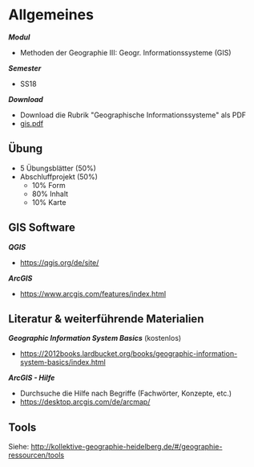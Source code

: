 # Allgemeines

***Modul***
- Methoden der Geographie III: Geogr. Informationssysteme (GIS)

***Semester***
- SS18

***Download***
- Download die Rubrik "Geographische Informationssysteme" als PDF
- [gis.pdf](gis/gis.pdf)


## Übung

- 5 Übungsblätter (50%)
- Abschluffprojekt (50%)
    - 10% Form
    - 80% Inhalt
    - 10% Karte


## GIS Software

***QGIS***
- https://qgis.org/de/site/

***ArcGIS***
- https://www.arcgis.com/features/index.html


## Literatur & weiterführende Materialien

***Geographic Information System Basics*** (kostenlos)
- https://2012books.lardbucket.org/books/geographic-information-system-basics/index.html

***ArcGIS - Hilfe***
- Durchsuche die Hilfe nach Begriffe (Fachwörter, Konzepte, etc.)
- https://desktop.arcgis.com/de/arcmap/


## Tools

Siehe: http://kollektive-geographie-heidelberg.de/#/geographie-ressourcen/tools
